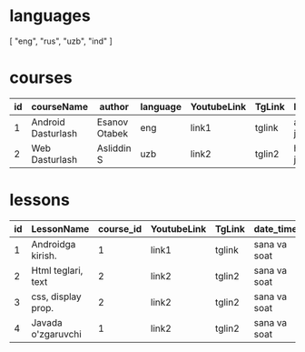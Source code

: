 # languages
[ "eng", "rus", "uzb", "ind" ]

# courses

| id | courseName         | author        | language | YoutubeLink | TgLink | hashtags         | date_time    |
|----|--------------------|---------------|----------|-------------|--------|------------------|--------------|
| 1  | Android Dasturlash | Esanov Otabek | eng      | link1       | tglink | android java     | sana va soat |
| 2  | Web Dasturlash     | Asliddin S    | uzb      | link2       | tglin2 | html css js php  | sana va soat |


# lessons

| id | LessonName         | course_id | YoutubeLink | TgLink | date_time    |
|----|--------------------|-----------|-------------|--------|--------------|
| 1  | Androidga kirish.  |    1      | link1       | tglink | sana va soat | 
| 2  | Html teglari, text |    2      | link2       | tglin2 | sana va soat |
| 3  | css, display prop. |    2      | link2       | tglin2 | sana va soat |
| 4  | Javada o'zgaruvchi |    1      | link2       | tglin2 | sana va soat |



